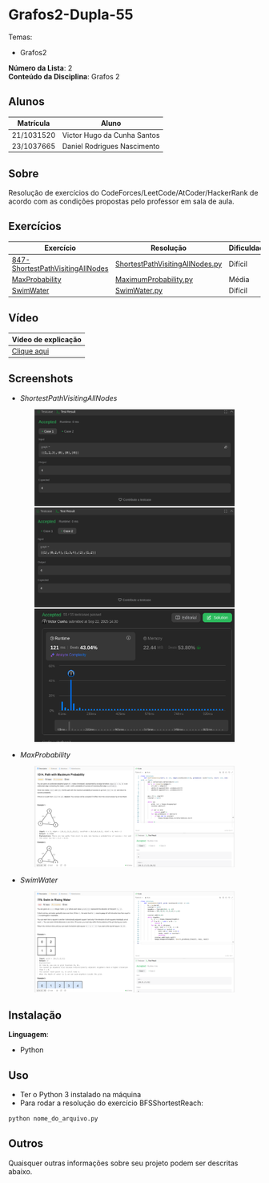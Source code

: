 # Grafos2-Dupla-55

Temas:
 - Grafos2

**Número da Lista**: 2<br>
**Conteúdo da Disciplina**: Grafos 2<br>

## Alunos
|Matrícula | Aluno |
| -- | -- |
| 21/1031520 |  Victor Hugo da Cunha Santos |
| 23/1037665 |  Daniel Rodrigues Nascimento |

## Sobre 
Resolução de exercícios do CodeForces/LeetCode/AtCoder/HackerRank de acordo com as condições
propostas pelo professor em sala de aula.


## Exercícios
|Exercício | Resolução | Dificuldade |
| -- | -- | -- |
[847-ShortestPathVisitingAllNodes](https://leetcode.com/problems/shortest-path-visiting-all-nodes/description/) | [ShortestPathVisitingAllNodes.py](https://github.com/projeto-de-algoritmos-2025/Grafos1-D55/tree/main/ShortestPathVisitingAllNodes.py) | Difícil |
| [MaxProbability](https://leetcode.com/problems/path-with-maximum-probability/) | [MaximumProbability.py](https://github.com/projeto-de-algoritmos-2025/Grafos2-D55/tree/main/MaximumProbability.py) |Média |
| [SwimWater](https://leetcode.com/problems/swim-in-rising-water/description/) | [SwimWater.py](https://github.com/projeto-de-algoritmos-2025/Grafos2-D55/tree/main/SwimWater.py) |Difícil |


## Vídeo
|Vídeo de explicação|
|--|
| [Clique aqui](https://youtu.be/z4eV3gtIdw8) |



## Screenshots
- *ShortestPathVisitingAllNodes*
<div align="center">
	<img src="assets/ShortestPathVisitingAllNodes1.png" alt="Shortest Path Visiting All Nodes" width="400"/>
</div>
<div align="center">
	<img src="assets/ShortestPathVisitingAllNodes2.png" alt="Shortest Path Visiting All Nodes" width="400"/>
</div>
<div align="center">
	<img src="assets/ShortestPathVisitingAllNodes3.png" alt="Shortest Path Visiting All Nodes" width="400"/>
</div>

- *MaxProbability*
<div align="center">
    <img src="assets/maxProbability.png" alt="Max Probability" width="400"/>
</div>

- *SwimWater*
<div align="center">
    <img src="assets/swimWater.png" alt="Swim Water" width="400"/>
</div>

## Instalação 
**Linguagem**: <br>
- Python

## Uso 
- Ter o Python 3 instalado na máquina
- Para rodar a resolução do exercício BFSShortestReach:

```bash
python nome_do_arquivo.py
```

## Outros 
Quaisquer outras informações sobre seu projeto podem ser descritas abaixo.
